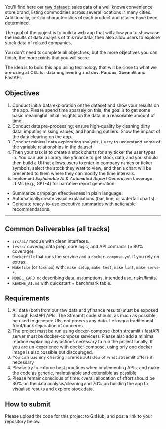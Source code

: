 You'll find here our [raw dataset](https://github.com/SIMCEL/ai-ml-challenge/blob/main/simcel-6pk70-1jk5iqdp-train_v9rqX0R.csv): sales data of a well known convenience store brand, listing commodities across several locations in many cities. Additionally, certain characteristics of each product and retailer have been determined.

The goal of the project is to build a web app that will allow you to showcase the results of data analysis of this raw data, then also allow users to explore stock data of related companies.

You don't need to complete all objectives, but the more objectives you can finish, the more points that you will score.

The idea is to build this app using technology that will be close to what we are using at CEL for data engineering and dev: Pandas, Streamlit and FastAPI.

## Objectives
1. Conduct initial data exploration on the dataset and show your results on the app. Please spend time sparsely on this, the goal is to get some basic meaningful initial insights on the data in a reasonable amount of time.
2. Conduct data pre-processing: ensure high-quality by cleaning dirty data, imputing missing values, and handling outliers. Show the impact of the data cleaning on the app.
3. Conduct minimal data exploration analysis, i.e try to understand some of the variable relationships in the dataset
4. Then your task is to create a stock charts for any ticker the user types in. You can use a library like yfinance to get stock data, and you should then build a UI that allows users to enter in company names or ticker symbols, select the stock they want to view, and then a chart will be presented to them where they can modify the time intervals.
5. Implement *Explainable AI & Automated Report Generation*: Leverage LLMs (e.g., GPT-4) for narrative report generation:
  * Summarize campaign effectiveness in plain language.
  * Automatically create visual explanations (bar, line, or waterfall charts).
  * Generate ready-to-use executive summaries with actionable recommendations.

---

## Common Deliverables (all tracks)
- `src/ai/` module with clean interfaces.
- `tests/` covering data prep, core logic, and API contracts (≥ 80% coverage).
- `Dockerfile` that runs the service and a `docker-compose.yml` if you rely on extras.
- `Makefile` (or `tox`/`nox`) with: `make setup`, `make test`, `make lint`, `make serve-*`.
- `MODEL_CARD.md` describing data, assumptions, intended use, risks/limits.
- `README_AI.md` with quickstart + benchmark table.

## Requirements

1. All data (both from our raw data and yfinance results) must be exposed through FastAPI APIs. The Streamlit code should, as much as possible, be used to generate UIs, not process any data. I.e keep a traditionnal front/back separation of concerns.
2. The project must be run using docker-compose (both streamlit / fastAPI server must be docker-compose services). Please also add a minimal readme explaining any actions necessary to run the project locally. If you are un-experience with docker-compose, using only one docker image is also possible but discouraged.
3. You can use any charting libraries outsides of what streamlit offers if necessary
4. Please try to enforce best practices when implementing APIs, and make the code as generic, maintainable and extensible as possible
5. Please remain conscious of time: overall allocation of effort should be 30% on the data analysis/cleaning and 70% on building the app to visualise results and explore stock data.

## How to submit
Please upload the code for this project to GitHub, and post a link to your repository below.
